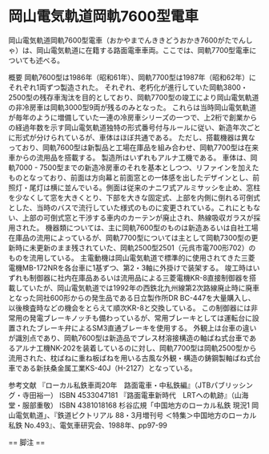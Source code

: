 # 岡山電気軌道岡軌7600型電車

岡山電気軌道岡軌7600型電車（おかやまでんききどうおかき7600がたでんしゃ）は、岡山電気軌道に在籍する路面電車車両。ここでは、岡軌7700型電車についても述べる。

概要
岡軌7600型は1986年（昭和61年）、岡軌7700型は1987年（昭和62年）にそれぞれ1両ずつ製造された。
それぞれ、老朽化が進行していた岡軌3800・2500型の残存車淘汰を目的としており、岡軌7700型の竣工により岡山電気軌道の非冷房車は岡軌3000型9両が残るのみとなった。
これらは当時岡山電気軌道が毎年のように増備していた一連の冷房車シリーズの一つで、上2桁で創業からの経過年数を示す岡山電気軌道独特の形式番号付与ルールに従い、新造年次ごとに形式が分けられているが、車体はほぼ共通である。
ただし、搭載機器は異なっており、岡軌7600型は新製品と工場在庫品を組み合わせ、岡軌7700型は在来車からの流用品を搭載する。
製造所はいずれもアルナ工機である。
車体は、岡軌7000 - 7500型までの新造冷房車のそれを基本としつつ、リファインを加えたものとなっており、前面は方向幕と前面窓との一体感を出したデザインとし、前照灯・尾灯は横に並んでいる。側面は従来のナニワ式アルミサッシを止め、窓柱を少なくして窓を大きくとり、下部を大きな固定式、上部を内側に倒れる可倒式とした、当時のバスで流行していた様式のものに変更されている。これにともない、上部の可倒式窓と干渉する車内のカーテンが廃止され、熱線吸収ガラスが採用された。
機器類については、主に岡軌7600型のものは新造あるいは自社工場在庫品の流用によっているが、岡軌7700型については主として岡軌7300型の更新時に未更新のまま残されていた、岡軌2500型2501（元呉市電700形702）のものを流用している。
主電動機は岡山電気軌道で標準的に使用されてきた三菱電機MB-172NRを各台車に1基ずつ、第2・3軸に外掛けで装架する。
竣工時はいずれも制御器に社内在庫品あるいは流用品による三菱電機KR-8直接制御器を搭載していたが、岡山電気軌道では1992年の西鉄北九州線第2次路線廃止時に廃車となった同社600形からの発生品である日立製作所DR BC-447を大量購入し、以後検査時などの機会をとらえて順次KR-8と交換している。
この制御器には非常用の発電ブレーキノッチも備わっているが、常用ブレーキとしては運転台に設置されたブレーキ弁によるSM3直通ブレーキを使用する。
外観上は台車の違いが識別点であり、岡軌7600型は新造品でプレス材溶接構造の軸ばね式台車であるアルナ工機NK-202を装着しているのに対し、岡軌7700型は岡軌2500型から流用された、枕ばねに重ね板ばねを用いる古風な外観・構造の鋳鋼製軸ばね式台車である新扶桑金属工業KS-40J（H-2127）となっている。

参考文献
『ローカル私鉄車両20年　路面電車・中私鉄編』（JTBパブリッシング・寺田裕一） ISBN 4533047181
『路面電車新時代　LRTへの軌跡』（山海堂・服部重敬） ISBN 4381018168
杉谷広規「中国地方のローカル私鉄 現況1 岡山電気軌道」、『鉄道ピクトリアル 88・3月増刊号 ＜特集＞中国地方のローカル私鉄 No.493』、電気車研究会、1988年、pp97-99


== 脚注 ==